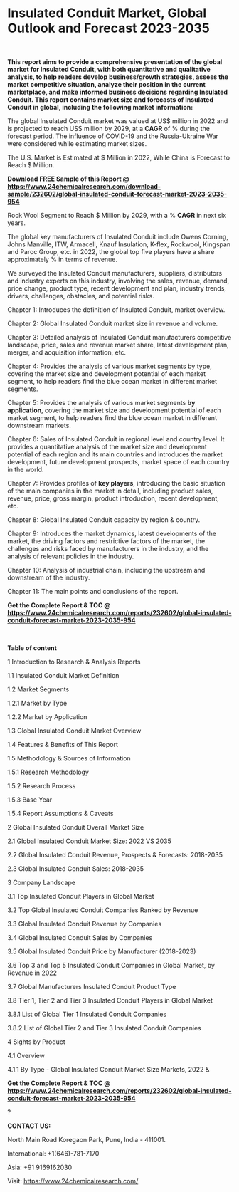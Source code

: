 <h1>Insulated Conduit Market, Global Outlook and Forecast 2023-2035</h1><br/><p><strong>This report aims to provide a comprehensive presentation of the global market for Insulated Conduit, with both quantitative and qualitative analysis, to help readers develop business/growth strategies, assess the market competitive situation, analyze their position in the current marketplace, and make informed business decisions regarding Insulated Conduit. This report contains market size and forecasts of Insulated Conduit in global, including the following market information:</strong></p>
 
 
 
 <p>The global Insulated Conduit market was valued at US$ million in 2022 and is projected to reach US$ million by 2029, at a <strong>CAGR</strong> of % during the forecast period. The influence of COVID-19 and the Russia-Ukraine War were considered while estimating market sizes.</p>
 
 
 
 <p>The U.S. Market is Estimated at $ Million in 2022, While China is Forecast to Reach $ Million.</p>
 
 
 
 <div><b>Download FREE Sample of this Report @ <a href="https://www.24chemicalresearch.com/download-sample/232602/global-insulated-conduit-forecast-market-2023-2035-954">https://www.24chemicalresearch.com/download-sample/232602/global-insulated-conduit-forecast-market-2023-2035-954</a></b></div>
 
 
 
 <p>Rock Wool Segment to Reach $ Million by 2029, with a % <strong>CAGR</strong> in next six years.</p>
 
 
 
 <p>The global key manufacturers of Insulated Conduit include Owens Corning, Johns Manville, ITW, Armacell, Knauf Insulation, K-flex, Rockwool, Kingspan and Paroc Group, etc. in 2022, the global top five players have a share approximately % in terms of revenue.</p>
 
 
 
 <p>We surveyed the Insulated Conduit manufacturers, suppliers, distributors and industry experts on this industry, involving the sales, revenue, demand, price change, product type, recent development and plan, industry trends, drivers, challenges, obstacles, and potential risks.</p>
 
 
 
 <p>Chapter 1: Introduces the definition of Insulated Conduit, market overview.</p>
 
 
 
 <p>Chapter 2: Global Insulated Conduit market size in revenue and volume.</p>
 
 
 
 <p>Chapter 3: Detailed analysis of Insulated Conduit manufacturers competitive landscape, price, sales and revenue market share, latest development plan, merger, and acquisition information, etc.</p>
 
 
 
 <p>Chapter 4: Provides the analysis of various market segments by type, covering the market size and development potential of each market segment, to help readers find the blue ocean market in different market segments.</p>
 
 
 
 <p>Chapter 5: Provides the analysis of various market segments <strong>by application</strong>, covering the market size and development potential of each market segment, to help readers find the blue ocean market in different downstream markets.</p>
 
 
 
 <p>Chapter 6: Sales of Insulated Conduit in regional level and country level. It provides a quantitative analysis of the market size and development potential of each region and its main countries and introduces the market development, future development prospects, market space of each country in the world.</p>
 
 
 
 <p>Chapter 7: Provides profiles of <strong>key players</strong>, introducing the basic situation of the main companies in the market in detail, including product sales, revenue, price, gross margin, product introduction, recent development, etc.</p>
 
 
 
 <p>Chapter 8: Global Insulated Conduit capacity by region & country.</p>
 
 
 
 <p>Chapter 9: Introduces the market dynamics, latest developments of the market, the driving factors and restrictive factors of the market, the challenges and risks faced by manufacturers in the industry, and the analysis of relevant policies in the industry.</p>
 
 
 
 <p>Chapter 10: Analysis of industrial chain, including the upstream and downstream of the industry.</p>
 
 
 
 <p>Chapter 11: The main points and conclusions of the report.</p>
 
 
 
 <div><b>Get the Complete Report & TOC @ <a href="https://www.24chemicalresearch.com/reports/232602/global-insulated-conduit-forecast-market-2023-2035-954">https://www.24chemicalresearch.com/reports/232602/global-insulated-conduit-forecast-market-2023-2035-954</a></b></div>
 
 
 
 <p><br />
 
 <b>Table of content</b></p>
 
 
 
 <p>1 Introduction to Research & Analysis Reports<br />
 
 1.1 Insulated Conduit Market Definition<br />
 
 1.2 Market Segments<br />
 
 1.2.1 Market by Type<br />
 
 1.2.2 Market by Application<br />
 
 1.3 Global Insulated Conduit Market Overview<br />
 
 1.4 Features & Benefits of This Report<br />
 
 1.5 Methodology & Sources of Information<br />
 
 1.5.1 Research Methodology<br />
 
 1.5.2 Research Process<br />
 
 1.5.3 Base Year<br />
 
 1.5.4 Report Assumptions & Caveats<br />
 
 2 Global Insulated Conduit Overall Market Size<br />
 
 2.1 Global Insulated Conduit Market Size: 2022 VS 2035<br />
 
 2.2 Global Insulated Conduit Revenue, Prospects & Forecasts: 2018-2035<br />
 
 2.3 Global Insulated Conduit Sales: 2018-2035<br />
 
 3 Company Landscape<br />
 
 3.1 Top Insulated Conduit Players in Global Market<br />
 
 3.2 Top Global Insulated Conduit Companies Ranked by Revenue<br />
 
 3.3 Global Insulated Conduit Revenue by Companies<br />
 
 3.4 Global Insulated Conduit Sales by Companies<br />
 
 3.5 Global Insulated Conduit Price by Manufacturer (2018-2023)<br />
 
 3.6 Top 3 and Top 5 Insulated Conduit Companies in Global Market, by Revenue in 2022<br />
 
 3.7 Global Manufacturers Insulated Conduit Product Type<br />
 
 3.8 Tier 1, Tier 2 and Tier 3 Insulated Conduit Players in Global Market<br />
 
 3.8.1 List of Global Tier 1 Insulated Conduit Companies<br />
 
 3.8.2 List of Global Tier 2 and Tier 3 Insulated Conduit Companies<br />
 
 4 Sights by Product<br />
 
 4.1 Overview<br />
 
 4.1.1 By Type - Global Insulated Conduit Market Size Markets, 2022 &</p>
 
 
 
 <div><b>Get the Complete Report & TOC @ <a href="https://www.24chemicalresearch.com/reports/232602/global-insulated-conduit-forecast-market-2023-2035-954">https://www.24chemicalresearch.com/reports/232602/global-insulated-conduit-forecast-market-2023-2035-954</a></b></div>
 
 
 
 <p>? </p>
 
 
 
 <p><b>CONTACT US:</b><br />
 
 North Main Road Koregaon Park, Pune, India - 411001.<br />
 
 International: +1(646)-781-7170<br />
 
 Asia: +91 9169162030<br />
 
 Visit: <a href="https://www.24chemicalresearch.com/">https://www.24chemicalresearch.com/</a></p>